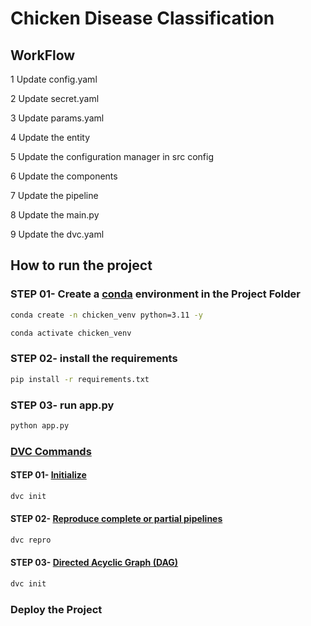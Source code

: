 # Chicken Disease Classification

## WorkFlow

1 Update config.yaml

2 Update secret.yaml

3 Update params.yaml

4 Update the entity

5 Update the configuration manager in src config

6 Update the components

7 Update the pipeline

8 Update the main.py

9 Update the dvc.yaml

## How to run the project

### STEP 01- Create a [conda](https://www.anaconda.com/download/) environment in the Project Folder

```bash
conda create -n chicken_venv python=3.11 -y
```

```bash
conda activate chicken_venv
```

### STEP 02- install the requirements

```bash
pip install -r requirements.txt
```

### STEP 03- run app.py

```bash
python app.py
```
### [DVC Commands](https://dvc.org/doc)

#### STEP 01- [Initialize](https://dvc.org/doc/command-reference/init#init)
```bash
dvc init
```

#### STEP 02- [Reproduce complete or partial pipelines](https://dvc.org/doc/command-reference/repro#repro)
```bash
dvc repro
```

#### STEP 03- [Directed Acyclic Graph (DAG)](https://dvc.org/doc/command-reference/dag)
```bash
dvc init
```

### Deploy the Project
